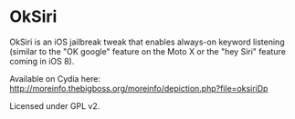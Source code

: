 OkSiri
======

OkSiri is an iOS jailbreak tweak that enables always-on keyword listening (similar to the "OK google" feature on the Moto X or the "hey Siri" feature coming in iOS 8).

Available on Cydia here: http://moreinfo.thebigboss.org/moreinfo/depiction.php?file=oksiriDp

Licensed under GPL v2.
